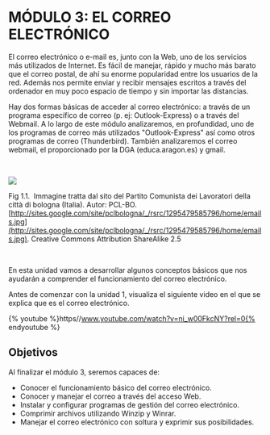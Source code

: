 
# MÓDULO 3: EL CORREO ELECTRÓNICO

El correo electrónico o e-mail es, junto con la Web, uno de los servicios más utilizados de Internet. Es fácil de manejar, rápido y mucho más barato que el correo postal, de ahí su enorme popularidad entre los usuarios de la red. Además nos permite enviar y recibir mensajes escritos a través del ordenador en muy poco espacio de tiempo y sin importar las distancias.

Hay dos formas básicas de acceder al correo electrónico: a través de un programa específico de correo (p. ej: Outlook-Express) o a través del Webmail. A lo largo de este módulo analizaremos, en profundidad, uno de los programas de correo más utilizados "Outlook-Express" así como otros programas de correo (Thunderbird). También analizaremos el correo webmail, el proporcionado por la DGA (educa.aragon.es) y gmail.

 


![](Emails.jpg)

Fig 1.1.  Immagine tratta dal sito del Partito Comunista dei Lavoratori della città di bologna (Italia). Autor: PCL-BO. [http://sites.google.com/site/pclbologna/_/rsrc/1295479585796/home/emails.jpg](http://sites.google.com/site/pclbologna/_/rsrc/1295479585796/home/emails.jpg). Creative Commons Attribution ShareAlike 2.5

 

En esta unidad vamos a desarrollar algunos conceptos básicos que nos ayudarán a comprender el funcionamiento del correo electrónico.

Antes de comenzar con la unidad 1, visualiza el siguiente video en el que se explica que es el correo electrónico.


{% youtube %}https//www.youtube.com/watch?v=ni_w00FkcNY?rel=0{% endyoutube %}

## Objetivos

Al finalizar el módulo 3, seremos capaces de:

- Conocer el funcionamiento básico del correo electrónico.
- Conocer y manejar el correo a través del acceso Web.
- Instalar y configurar programas de gestión del correo electrónico.
- Comprimir archivos utilizando Winzip y Winrar.
- Manejar el correo electrónico con soltura y exprimir sus posibilidades.

 

 

